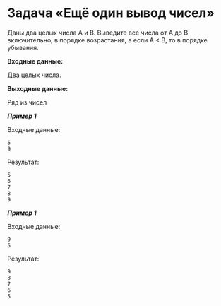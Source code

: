 # Задача «Ещё один вывод чисел»

Даны два целых числа A и В. Выведите все числа от A до B включительно, в порядке возрастания, а если A < B, то в порядке
убывания.

**Входные данные:**

Два целых числа.

**Выходные данные:**

Ряд из чисел

**_Пример 1_**

Входные данные:

```
5
9
```

Результат:

```
5
6
7
8
9
```

**_Пример 1_**

Входные данные:

```
9
5
```

Результат:

```
9
8
7
6
5
```